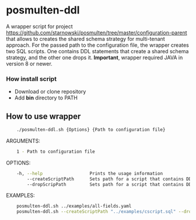 # posmulten-ddl

A wrapper script for project https://github.com/starnowski/posmulten/tree/master/configuration-parent that allows to creates the shared schema strategy for multi-tenant approach.
For the passed path to the configuration file, the wrapper creates two SQL scripts. One contains DDL statements that create a shared schema strategy, and the other one drops it.
__Important__, wrapper required JAVA in version 8 or newer.

### How install script

*   Download or clone repository
*   Add __bin__ directory to PATH

## How to use wrapper

```bash
    ./posmulten-ddl.sh {Options} {Path to configuration file}
```

ARGUMENTS:

```bash
    1 - Path to configuration file
```

OPTIONS:

```bash
    -h, --help                  Prints the usage information
        --createScriptPath      Sets path for a script that contains DDL statements that create a shared schema strategy. By default, a file with the name create_script.sql is being created in the current directory.
        --dropScripPath         Sets path for a script that contains DDL statements that drop a shared schema strategy. By default, a file with the name drop_script.sql is being created in the current directory.
```

EXAMPLES:

```bash
    posmulten-ddl.sh ../examples/all-fields.yaml
    posmulten-ddl.sh --createScriptPath "../examples/cscript.sql" --dropScripPath "../examples/dscript.sql" ../examples/all-fields.yaml
```